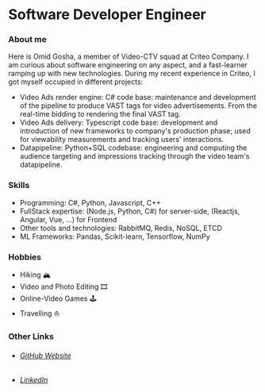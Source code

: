 # Software Developer Engineer

### About me


Here is Omid Gosha, a member of Video-CTV squad at Criteo Company. 
I am curious about software engineering on any aspect, and a fast-learner ramping up with new technologies.
During my recent experience in Criteo, I got myself occupied in different projects:
- Video Ads render engine: C# code base: maintenance and development of the pipeline to produce VAST tags for video advertisements. From the real-time bidding to rendering the final VAST tag.
- Video Ads delivery: Typescript code base: development and introduction of new frameworks to company's production phase; used for viewability measurements and tracking users' interactions.
- Datapipeline: Python+SQL codebase: engineering and computing the audience targeting and impressions tracking through the video team's datapipeline.

### Skills
- Programming: C#, Python, Javascript, C++
- FullStack expertise: (Node.js, Python, C#) for server-side, (Reactjs, Angular, Vue, ...) for Frontend
- Other tools and technologies: RabbitMQ, Redis, NoSQL, ETCD
- ML Frameworks: Pandas, Scikit-learn, Tensorflow, NumPy

### Hobbies 
- Hiking 🏔
- Video and Photo Editing 🎞
- Online-Video Games 🕹
- Travelling ⛵️

### Other Links
- ###### [GitHub Website]
- ###### [LinkedIn]

   [GitHub Website]: <https://chehrehgosha.github.io/>
   [LinkedIn]: <https://www.linkedin.com/in/omid-chehrehgosha/>
  
